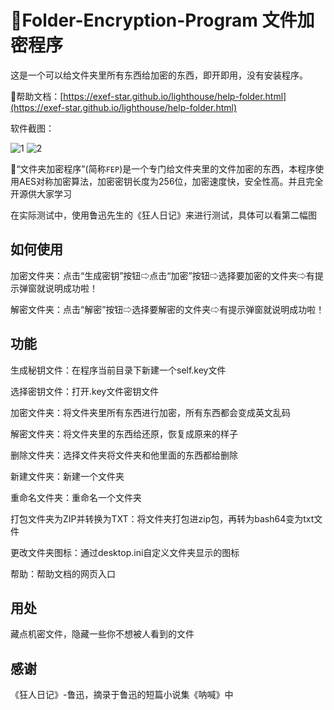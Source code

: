 # 🍞Folder-Encryption-Program 文件加密程序

这是一个可以给文件夹里所有东西给加密的东西，即开即用，没有安装程序。

📒帮助文档：[https://exef-star.github.io/lighthouse/help-folder.html](https://exef-star.github.io/lighthouse/help-folder.html)

软件截图：

![1](https://s1.imagehub.cc/images/2024/08/20/aae45f42f00b9b491f8a151a29ee6956.png)
![2](https://s1.imagehub.cc/images/2024/08/20/2c4270ce89d684505a80b42c530a3555.png)

🔑“文件夹加密程序”(简称`FEP`)是一个专门给文件夹里的文件加密的东西，本程序使用AES对称加密算法，加密密钥长度为256位，加密速度快，安全性高。并且完全开源供大家学习

在实际测试中，使用鲁迅先生的《狂人日记》来进行测试，具体可以看第二幅图

## 如何使用
加密文件夹：点击“生成密钥”按钮⇨点击“加密”按钮⇨选择要加密的文件夹⇨有提示弹窗就说明成功啦！

解密文件夹：点击“解密”按钮⇨选择要解密的文件夹⇨有提示弹窗就说明成功啦！
## 功能

生成秘钥文件：在程序当前目录下新建一个self.key文件

选择密钥文件：打开.key文件密钥文件

加密文件夹：将文件夹里所有东西进行加密，所有东西都会变成英文乱码

解密文件夹：将文件夹里的东西给还原，恢复成原来的样子

删除文件夹：选择文件夹将文件夹和他里面的东西都给删除

新建文件夹：新建一个文件夹

重命名文件夹：重命名一个文件夹

打包文件夹为ZIP并转换为TXT：将文件夹打包进zip包，再转为bash64变为txt文件

更改文件夹图标：通过desktop.ini自定义文件夹显示的图标

帮助：帮助文档的网页入口
## 用处
藏点机密文件，隐藏一些你不想被人看到的文件

## 感谢
《狂人日记》-鲁迅，摘录于鲁迅的短篇小说集《呐喊》中
